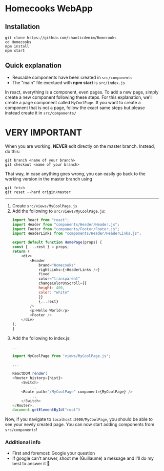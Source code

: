 # Homecooks WebApp

## Installation
````
git clone https://github.com/chaoticdenim/Homecooks
cd Homecooks
npm install
npm start
````

## Quick explanation
- Reusable components have been created in `src/components`
- The "main" file exectued with **npm start** is `src/index.js`

In react, everything is a component, even pages. To add a new page, simply create a new component following these steps. For this explanation, we'll create a page component called `MyCoolPage`. If you want to create a component that is not a page, follow the exact same steps but please instead create it in `src/components/`

# **VERY IMPORTANT**

When you are working, **NEVER** edit directly on the master branch. Instead, do this:
````
git branch <name of your branch>
git checkout <name of your branch>
````

That way, in case anything goes wrong, you can easily go back to the working version in the master branch using 
````
git fetch
git reset --hard origin/master
````
---

1. Create `src/views/MyCoolPage.js`
2. Add the following to `src/views/MyCoolPage.js`:
    ````JavaScript
    import React from "react";
    import Header from "components/Header/Header.js";
    import Footer from "components/Footer/Footer.js";
    import HeaderLinks from "components/Header/HeaderLinks.js";

    export default function HomePage(props) {
    const { ...rest } = props;
    return (
        <div>
            <Header
                brand="Homecooks"
                rightLinks={<HeaderLinks />}
                fixed
                color="transparent"
                changeColorOnScroll={{
                height: 400,
                color: "white"
                }}
                {...rest}
            />
            <p>Hello World</p>
            <Footer />
        </div>
    );
    }
    ````
1. Add the following to index.js:
    ````Javascript
    ...

    import MyCoolPage from "views/MyCoolPage.js";

    ...

    ReactDOM.render(
    <Router history={hist}>
        <Switch>
            ...
        <Route path="/MyCoolPage" component={MyCoolPage} />
            ...
        </Switch>
    </Router>,
    document.getElementById("root")
    ````

Now, if you navigate to `localhost:3000/MyCoolPage`, you should be able to see your newly created page. You can now start adding components from `src/components`!

### Additional info
- First and foremost: Google your question
- If google can't answer, shoot me (Guillaume) a message and I'll do my best to answer it 🙂